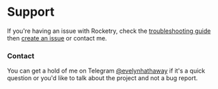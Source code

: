 # Support
If you're having an issue with Rocketry, check the [troubleshooting guide](troubleshooting.md) then [create an issue](https://github.com/evelynhathaway/rocketry/issues/new) or contact me.


### Contact
You can get a hold of me on Telegram [@evelynhathaway](https://t.me/evelynhathaway) if it's a quick question or you'd like to talk about the project and not a bug report.
